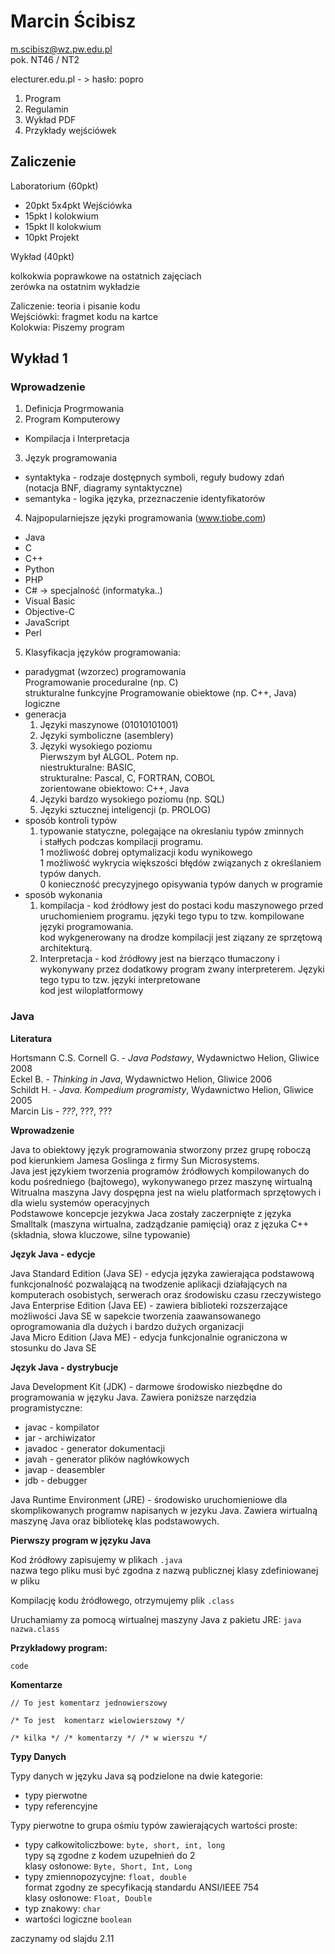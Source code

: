 # Marcin Ścibisz

m.scibisz@wz.pw.edu.pl  
pok. NT46 / NT2

electurer.edu.pl - > hasło: popro

1. Program
2. Regulamin
3. Wykład PDF
4. Przykłady wejściówek

## Zaliczenie

Laboratorium (60pkt)

* 20pkt 5x4pkt Wejściówka
* 15pkt I kolokwium
* 15pkt II kolokwium
* 10pkt Projekt

Wykład (40pkt)

kolkokwia poprawkowe na ostatnich zajęciach  
zerówka na ostatnim wykładzie

Zaliczenie: teoria i pisanie kodu  
Wejściówki: fragmet kodu na kartce  
Kolokwia: Piszemy program

## Wykład 1

### Wprowadzenie

1. Definicja Progrmowania
2. Program Komputerowy
  * Kompilacja i Interpretacja
3. Język programowania
  * syntaktyka - rodzaje dostępnych symboli, reguły budowy zdań  
  (notacja BNF, diagramy syntaktyczne)
  * semantyka - logika języka, przeznaczenie identyfikatorów
4. Najpopularniejsze języki programowania (www.tiobe.com)
  * Java
  * C
  * C++
  * Python
  * PHP
  * C# -> specjalność (informatyka..)
  * Visual Basic
  * Objective-C
  * JavaScript
  * Perl
5. Klasyfikacja języków programowania:
  * paradygmat (wzorzec) programowania  
  Programowanie proceduralne (np. C)  
  strukturalne
  funkcyjne
  Programowanie obiektowe (np. C++, Java)  
  logiczne
  * generacja  
    1. Języki maszynowe (01010101001)
    2. Języki symboliczne (asemblery)
    3. Języki wysokiego poziomu  
    Pierwszym był ALGOL. Potem np.  
    niestrukturalne: BASIC,  
    strukturalne: Pascal, C, FORTRAN, COBOL  
    zorientowane obiektowo: C++, Java
    4. Języki bardzo wysokiego poziomu (np. SQL)
    5. Języki sztucznej inteligencji (p. PROLOG)
  * sposób kontroli typów
    1. typowanie statyczne, polegające na okreslaniu typów zminnych  
    i stałłych podczas kompilacji programu.  
    1 możliwość dobrej optymalizacji kodu wynikowego  
    1 możliwość wykrycia większości błędów związanych z określaniem typów danych.  
    0 konieczność precyzyjnego opisywania typów danych w programie  
  * sposób wykonania  
    1. kompilacja - kod źródłowy jest do postaci kodu maszynowego przed uruchomieniem programu. języki tego typu to tzw. kompilowane języki programowania.  
    kod wykgenerowany na drodze kompilacji jest ziązany ze sprzętową architekturą.
    2. Interpretacja - kod źródłowy jest na bierząco tłumaczony i wykonywany przez dodatkowy program zwany interpreterem. Języki tego typu to tzw. języki interpretowane  
    kod jest wiloplatformowy

### Java

**Literatura**

Hortsmann C.S. Cornell G. - *Java Podstawy*, Wydawnictwo Helion, Gliwice 2008  
Eckel B. - *Thinking in Java*, Wydawnictwo Helion, Gliwice 2006  
Schildt H. - *Java. Kompedium programisty*, Wydawnictwo Helion, Gliwice 2005  
Marcin Lis - *???*, ???, ???

**Wprowadzenie**

Java to obiektowy język programowania stworzony przez grupę roboczą pod kierunkiem Jamesa Goslinga z firmy Sun Microsystems.  
Java jest językiem tworzenia programów źródłowych kompilowanych do kodu pośredniego (bajtowego), wykonywanego przez maszynę wirtualną  
Witrualna maszyna Javy dospępna jest na wielu platformach sprzętowych i dla wielu systemów operacyjnych  
Podstawowe koncepcje jezykwa Jaca zostały zaczerpnięte z języka Smalltalk (maszyna wirtualna, zadządzanie pamięcią) oraz z jęzuka C++ (składnia, słowa kluczowe, silne typowanie)

**Język Java - edycje**

Java Standard Edition (Java SE) - edycja języka zawierająca podstawową funkcjonalność pozwalającą na twodzenie aplikacji działających na komputerach osobistych, serwerach oraz środowisku czasu rzeczywistego  
Java Enterprise Edition (Java EE) - zawiera biblioteki rozszerzające możliwości Java SE w sapekcie tworzenia zaawansowanego oprogramowania dla dużych i bardzo dużych organizacji  
Java Micro Edition (Java ME) - edycja funkcjonalnie ograniczona w stosunku do Java SE

**Język Java - dystrybucje**

Java Development Kit (JDK) - darmowe środowisko niezbędne do programowania w języku Java. Zawiera poniższe narzędzia programistyczne:

* javac - kompilator
* jar - archiwizator
* javadoc - generator dokumentacji
* javah - generator plików nagłówkowych
* javap - deasembler
* jdb - debugger

Java Runtime Environment (JRE) - środowisko uruchomieniowe dla skomplikowanych programw napisanych w jezyku Java. Zawiera wirtualną maszynę Java oraz bibliotekę klas podstawowych.

**Pierwszy program w języku Java**

Kod źródłowy zapisujemy w plikach `.java`  
nazwa tego pliku musi być zgodna z nazwą publicznej klasy zdefiniowanej w pliku

Kompilację kodu źródłowego, otrzymujemy plik `.class`

Uruchamiamy za pomocą wirtualnej maszyny Java z pakietu JRE: `java nazwa.class`

**Przykładowy program:**

`code`  

**Komentarze**

`// To jest komentarz jednowierszowy`

`/* To jest 
   komentarz wielowierszowy */`

`/* kilka */ /* komentarzy */ /* w wierszu */`

**Typy Danych**

Typy danych w języku Java są podzielone na dwie kategorie:

* typy pierwotne
* typy referencyjne

Typy pierwotne to grupa ośmiu typów zawierających wartości proste:

* typy całkowitoliczbowe: `byte, short, int, long`  
  typy są zgodne z kodem uzupełnień do 2  
  klasy osłonowe: `Byte, Short, Int, Long`
* typy zmiennopozycyjne: `float, double`  
  format zgodny ze specyfikacją standardu ANSI/IEEE 754  
  klasy osłonowe: `Float, Double`
* typ znakowy: `char`
* wartości logiczne `boolean`

zaczynamy od slajdu 2.11
